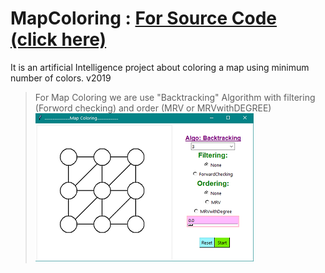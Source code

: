 # MapColoring : [For Source Code (click here)](https://github.com/abuhanifnumani/MapColoring/blob/master/MapColoring.py)
It is an artificial Intelligence project about coloring a map using minimum number of colors. v2019
> For Map Coloring we are use "Backtracking" Algorithm with filtering (Forword checking) and order (MRV or MRVwithDEGREE)
<br> ![Application UI](https://github.com/abuhanifnumani/MapColoring/blob/master/Map%20coloring1.png)
